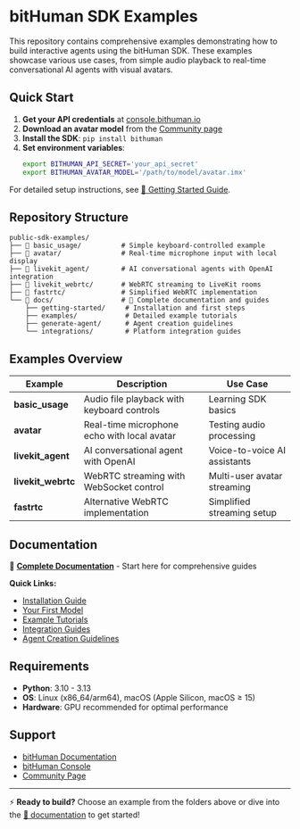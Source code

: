 # bitHuman SDK Examples

This repository contains comprehensive examples demonstrating how to build interactive agents using the bitHuman SDK. These examples showcase various use cases, from simple audio playback to real-time conversational AI agents with visual avatars.

## Quick Start

1. **Get your API credentials** at [console.bithuman.io](https://console.bithuman.io)
2. **Download an avatar model** from the [Community page](https://console.bithuman.io/#community)
3. **Install the SDK**: `pip install bithuman`
4. **Set environment variables**:
   ```bash
   export BITHUMAN_API_SECRET='your_api_secret'
   export BITHUMAN_AVATAR_MODEL='/path/to/model/avatar.imx'
   ```

For detailed setup instructions, see [📖 Getting Started Guide](docs/getting-started/overview.md).

## Repository Structure

```
public-sdk-examples/
├── 📁 basic_usage/          # Simple keyboard-controlled example
├── 📁 avatar/               # Real-time microphone input with local display
├── 📁 livekit_agent/        # AI conversational agents with OpenAI integration
├── 📁 livekit_webrtc/       # WebRTC streaming to LiveKit rooms
├── 📁 fastrtc/              # Simplified WebRTC implementation
└── 📁 docs/                 # 📖 Complete documentation and guides
    ├── getting-started/     # Installation and first steps
    ├── examples/            # Detailed example tutorials
    ├── generate-agent/      # Agent creation guidelines
    └── integrations/        # Platform integration guides
```

## Examples Overview

| Example | Description | Use Case |
|---------|-------------|----------|
| **basic_usage** | Audio file playback with keyboard controls | Learning SDK basics |
| **avatar** | Real-time microphone echo with local avatar | Testing audio processing |
| **livekit_agent** | AI conversational agent with OpenAI | Voice-to-voice AI assistants |
| **livekit_webrtc** | WebRTC streaming with WebSocket control | Multi-user avatar streaming |
| **fastrtc** | Alternative WebRTC implementation | Simplified streaming setup |

## Documentation

📖 **[Complete Documentation](docs/README.md)** - Start here for comprehensive guides

**Quick Links:**
- [Installation Guide](docs/getting-started/installation.md)
- [Your First Model](docs/getting-started/first-model.md) 
- [Example Tutorials](docs/examples/overview.md)
- [Integration Guides](docs/integrations/overview.md)
- [Agent Creation Guidelines](docs/generate-agent/overview.md)

## Requirements

- **Python**: 3.10 - 3.13
- **OS**: Linux (x86_64/arm64), macOS (Apple Silicon, macOS ≥ 15)
- **Hardware**: GPU recommended for optimal performance

## Support

- [bitHuman Documentation](https://docs.bithuman.io)
- [bitHuman Console](https://console.bithuman.io)
- [Community Page](https://console.bithuman.io/#community)

---

⚡ **Ready to build?** Choose an example from the folders above or dive into the [📖 documentation](docs/README.md) to get started!
